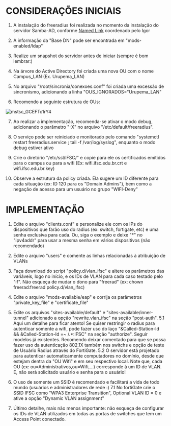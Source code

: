 # CONSIDERAÇÕES INICIAIS

1. A instalação do freeradius foi realizada no momento da instalação do servidor Samba-AD, conforme [Named Link]([http://www.google.fr/](https://git.ifsc.edu.br/ctic/cte/samba4/samba4-ad) "projeto Samba-AD ") coordenado pelo Igor

2. A informação da "Base DN" pode ser encontrada em "mods-enabled/ldap"

3. Realize um snapshot do servidor antes de iniciar (sempre é bom lembrar:)

4. Na árvore do Active Directory foi criada uma nova OU com o nome Campus_LAN (Ex. Urupema_LAN)

5. No arquivo "/root/sincronia/conexoes.conf" foi criada uma excessão de sincronismo, adicionando a linha "OUS_IGNORADOS="Urupema_LAN"

6. Recomendo a seguinte estrutura de OUs:

![mstsc_GCEFTc1rY4](https://github.com/verzeletti/freeradius/assets/23221957/c68d673b-3c3e-4e1a-a14b-4a72e77a3def)


7. Ao realizar a implementação, recomenda-se ativar o modo debug, adicionando o parâmetro "-X" no arquivo "/etc/default/freeradius".

8. O serviço pode ser reiniciado e monitorado pelo comando "systemctl restart freeradius.service ; tail -f /var/log/syslog", enquanto o modo debug estiver ativo

9. Crie o diretório "/etc/ssl/IFSC/" e copie para ele os certificados emitidos para o campus ou para a wifi (Ex: wifi.ifsc.edu.br.crt  e wifi.ifsc.edu.br.key)

10. Observe a estrutura da policy criada. Ela sugere um ID diferente para cada situação (ex: ID 120 para os "Domain Admins"), bem como a negação de acesso para um usuário no grupo "WIFI-Deny"



# IMPLEMENTAÇÃO

1. Edite o arquivo "clients.conf" e personalize ele com os IPs do dispositivos que farão uso do radius (ex: switch, fortigate, etc) e uma senha exclusiva para cada. Ou, siga o exemplo e deixe "*" no "ipv4addr" para usar a mesma senha em vários dispositivos (não recomendado)

2. Edite o arquivo "users" e comente as linhas relacionadas à atribuição de VLANs

3. Faça download do script "policy.d/vlan_ifsc" e altere os parâmetros das variáveis, logo no início, e os IDs de VLAN para cada caso testado pelo "if". Não esqueça de mudar o dono para "freerad" (ex: chown freerad:freerad policy.d/vlan_ifsc)

4. Edite o arquivo "mods-available/eap" e corrija os parâmetros "private_key_file" e "certificate_file"

5. Edite os arquivos "sites-available/default" e "sites-available/inner-tunnel" adicionado a opção "rewrite.vlan_ifsc" na seção "post-auth". 
    5.1 Aqui um detalhe para ficar atento! Se quiser restringir o radius para autenticar somente a wifi, pode fazer uso do laço "&Called-Station-Id && &Called-Station-Id =~ /.*:IFSC" na seção "authorize". Seguir modelos já existentes. Recomendo deixar comentado para que se possa fazer uso da autenticação 802.1X também nos switchs e opção de teste de Usuário Radius através do FortiGate.
    5.2 O servidor está projetado para autenticar automaticamente computadores no domínio, desde que estejam dentra da "OU Wifi" e em seu respectivo local. Note que, cada OU (ex: ou=Administrativos,ou=Wifi,...) corresponde à um ID de VLAN. E, não será solicitado usuário e senha para o usuário!

7. O uso de somente um SSID é recomendado e facilitará a vida de todo mundo (usuários e administradores de rede :)
    7.1 No fortiGate crie o SSID IFSC como "WPA3 Enterprise Transition", Optional VLAN ID = 0 e ative a opção "Dynamic VLAN assignment"  

6. Último detalhe, mais não menos importante: não esqueça de configurar os IDs de VLAN utilizados em todas as portas de switches que tem um Access Point conectado.
